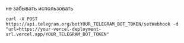 не забывать использовать 

``` curl -X POST https://api.telegram.org/botYOUR_TELEGRAM_BOT_TOKEN/setWebhook -d "url=https://your-vercel-deployment-url.vercel.app/YOUR_TELEGRAM_BOT_TOKEN" ```
